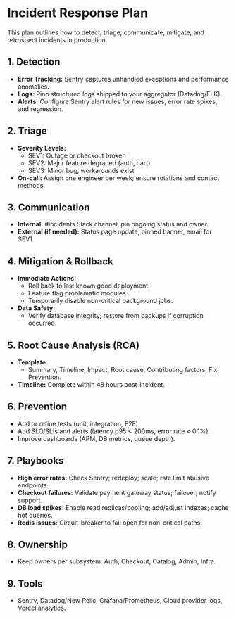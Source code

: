 # Incident Response Plan

This plan outlines how to detect, triage, communicate, mitigate, and retrospect incidents in production.

## 1. Detection
- **Error Tracking:** Sentry captures unhandled exceptions and performance anomalies.
- **Logs:** Pino structured logs shipped to your aggregator (Datadog/ELK).
- **Alerts:** Configure Sentry alert rules for new issues, error rate spikes, and regression.

## 2. Triage
- **Severity Levels:**
  - SEV1: Outage or checkout broken
  - SEV2: Major feature degraded (auth, cart)
  - SEV3: Minor bug, workarounds exist
- **On-call:** Assign one engineer per week; ensure rotations and contact methods.

## 3. Communication
- **Internal:** #incidents Slack channel, pin ongoing status and owner.
- **External (if needed):** Status page update, pinned banner, email for SEV1.

## 4. Mitigation & Rollback
- **Immediate Actions:**
  - Roll back to last known good deployment.
  - Feature flag problematic modules.
  - Temporarily disable non-critical background jobs.
- **Data Safety:**
  - Verify database integrity; restore from backups if corruption occurred.

## 5. Root Cause Analysis (RCA)
- **Template:**
  - Summary, Timeline, Impact, Root cause, Contributing factors, Fix, Prevention.
- **Timeline:** Complete within 48 hours post-incident.

## 6. Prevention
- Add or refine tests (unit, integration, E2E).
- Add SLO/SLIs and alerts (latency p95 < 200ms, error rate < 0.1%).
- Improve dashboards (APM, DB metrics, queue depth).

## 7. Playbooks
- **High error rates:** Check Sentry; redeploy; scale; rate limit abusive endpoints.
- **Checkout failures:** Validate payment gateway status; failover; notify support.
- **DB load spikes:** Enable read replicas/pooling; add/adjust indexes; cache hot queries.
- **Redis issues:** Circuit-breaker to fail open for non-critical paths.

## 8. Ownership
- Keep owners per subsystem: Auth, Checkout, Catalog, Admin, Infra.

## 9. Tools
- Sentry, Datadog/New Relic, Grafana/Prometheus, Cloud provider logs, Vercel analytics.
